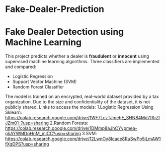 # Fake-Dealer-Prediction

# Fake Dealer Detection using Machine Learning

This project predicts whether a dealer is **fraudulent** or **innocent** using supervised machine learning algorithms. Three classifiers are implemented and compared:

- Logistic Regression  
- Support Vector Machine (SVM)  
- Random Forest Classifier  

The model is trained on an encrypted, real-world dataset provided by a tax organization. Due to the size and confidentiality of the dataset, it is not publicly shared.
Links to access the models:
1.Logistic Regression Using Sklearn: https://colab.research.google.com/drive/1WF7LczTJmehE_SHN84Md7fRrZlJZm01-?usp=sharing
2.Random Forests: https://colab.research.google.com/drive/1DMmp8aJhCYvpmea-gkAYWMDpHnM_miCC?usp=sharing
3.SVM: https://colab.research.google.com/drive/12LwnOy8Icace8RuSwPp5iLmAW1fXgDPS?usp=sharing
